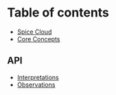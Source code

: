 # Table of contents

* [Spice Cloud](README.md)
* [Core Concepts](core-concepts.md)

## API

* [Interpretations](api/interpretations.md)
* [Observations](api/observations.md)

